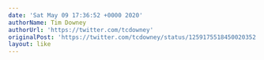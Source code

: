 ```yaml
---
date: 'Sat May 09 17:36:52 +0000 2020'
authorName: Tim Downey
authorUrl: 'https://twitter.com/tcdowney'
originalPost: 'https://twitter.com/tcdowney/status/1259175518450020352'
layout: like
---
```

